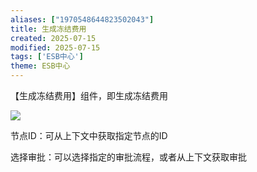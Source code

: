 ```yaml
---
aliases: ["1970548644823502043"]
title: 生成冻结费用
created: 2025-07-15
modified: 2025-07-15
tags: ['ESB中心']
theme: ESB中心
---
```


【生成冻结费用】组件，即生成冻结费用

![](a36e065ccdd2115c3913cca1b038b0d2.jpg)

节点ID：可从上下文中获取指定节点的ID

选择审批：可以选择指定的审批流程，或者从上下文获取审批